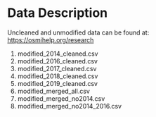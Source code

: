 # Data Description
Uncleaned and unmodified data can be found at: https://osmihelp.org/research
1. modified_2014_cleaned.csv
2. modified_2016_cleaned.csv
3. modified_2017_cleaned.csv
4. modified_2018_cleaned.csv
5. modified_2019_cleaned.csv
6. modified_merged_all.csv
7. modified_merged_no2014.csv
8. modified_merged_no2014_2016.csv
